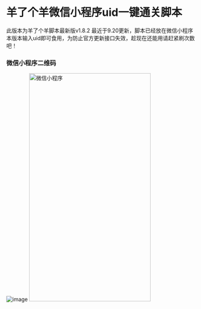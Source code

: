 # 羊了个羊微信小程序uid一键通关脚本
此版本为羊了个羊脚本最新版v1.8.2 
最近于9.20更新，脚本已经放在微信小程序
本版本输入uid即可食用，为防止官方更新接口失效，趁现在还能用请赶紧刷次数吧！
### 微信小程序二维码
![image](https://github.com/Jenmry/---/blob/main/%E5%BE%AE%E4%BF%A1%E5%B0%8F%E7%A8%8B%E5%BA%8F%E4%BA%8C%E7%BB%B4%E7%A0%81.png)
<img src="https://github.com/Jenmry/---/blob/main/%E5%BE%AE%E4%BF%A1%E5%B0%8F%E7%A8%8B%E5%BA%8F%E8%84%9A%E6%9C%AC%E9%A1%B5%E9%9D%A2%E6%88%AA%E5%9B%BE.jpg" width="320" height="600" alt="微信小程序"/>
